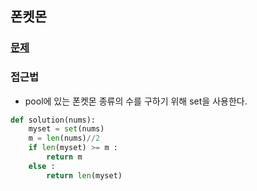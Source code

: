 ## 폰켓몬

### [문제](https://www.welcomekakao.com/learn/courses/30/lessons/1845)

### 접근법

* pool에 있는 폰켓몬 종류의 수를 구하기 위해 set을 사용한다. 

```python
def solution(nums):
    myset = set(nums)
    m = len(nums)//2
    if len(myset) >= m :
        return m
    else : 
        return len(myset)
```

